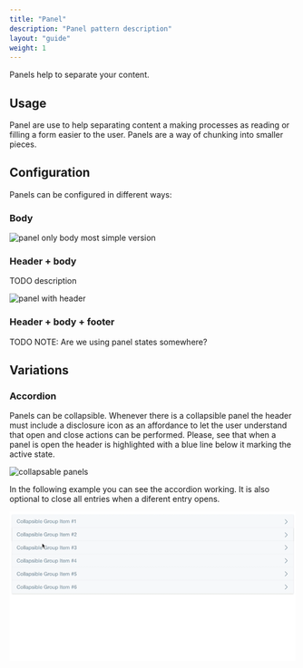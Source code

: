 ```yaml
---
title: "Panel"
description: "Panel pattern description"
layout: "guide"
weight: 1
---
```


Panels help to separate your content.

## Usage

Panel are use to help separating content a making processes as reading or filling a form easier to the user. Panels are a way of chunking into smaller pieces.

## Configuration

Panels can be configured in different ways:

### Body

![panel only body most simple version](../../../images/panelNaked.png)

### Header + body

TODO description

![panel with header](../../../images/panelHeaderBody.png)

### Header + body + footer

TODO NOTE: Are we using panel states somewhere?

## Variations

### Accordion

Panels can be collapsible. Whenever there is a collapsible panel the header must include a disclosure icon as an affordance to let the user understand that open and close actions can be performed. Please, see that when a panel is open the header is highlighted with a blue line below it marking the active state.

![collapsable panels](../../../images/panelCollasable.png)

In the following example you can see the accordion working. It is also optional to close all entries when a diferent entry opens.

![collapsable panels](../../../images/panelCollapsibleExample.gif)


